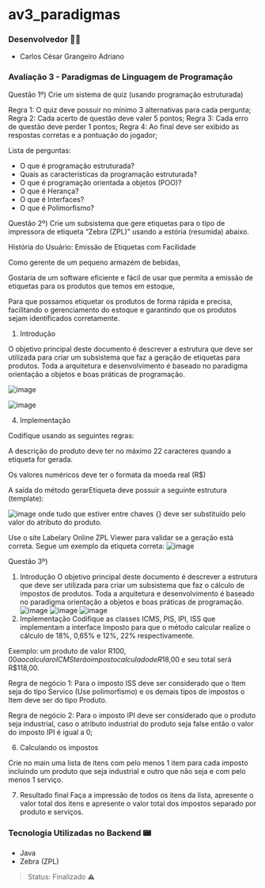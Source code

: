 # av3_paradigmas

### Desenvolvedor 👨‍💻
- Carlos César Grangeiro Adriano

### Avaliação 3 - Paradigmas de Linguagem de Programação

Questão 1º) Crie um sistema de quiz (usando programação estruturada)

Regra 1: O quiz deve possuir no mínimo 3 alternativas para cada pergunta;
Regra 2: Cada acerto de questão deve valer 5 pontos;
Regra 3: Cada erro de questão deve perder 1 pontos;
Regra 4: Ao final deve ser exibido as respostas corretas e a pontuação do jogador;

Lista de perguntas:
- O que é programação estruturada?
- Quais as características da programação estruturada?
- O que é programação orientada a objetos (POO)?
- O que é Herança?
- O que é Interfaces?
- O que é Polimorfismo?

Questão 2º) Crie um subsistema que gere etiquetas para o tipo de impressora de etiqueta “Zebra (ZPL)” usando a estória (resumida) abaixo.

História do Usuário: Emissão de Etiquetas com Facilidade

Como gerente de um pequeno armazém de bebidas,

Gostaria de um software eficiente e fácil de usar que permita a emissão de etiquetas para os produtos que temos em estoque,

Para que possamos etiquetar os produtos de forma rápida e precisa, facilitando o gerenciamento do estoque e garantindo que os produtos sejam identificados corretamente.

1) Introdução

O objetivo principal deste documento é descrever a estrutura que deve ser utilizada para criar um subsistema que faz a geração de etiquetas para produtos. Toda a arquitetura e desenvolvimento é baseado no paradigma orientação a objetos e boas práticas de programação.

![image](https://github.com/carloscz17/av3_paradigmas/assets/91580777/d5da8ba8-a435-4c81-916d-82dab5756f73)

![image](https://github.com/carloscz17/av3_paradigmas/assets/91580777/cf7db07d-b4b2-4bb0-bedf-9d85f03afc3d)


4) Implementação

Codifique usando as seguintes regras:

A descrição do produto deve ter no máximo 22 caracteres quando a etiqueta for gerada.

Os valores numéricos deve ter o formata da moeda real (R$)

A saída do método gerarEtiqueta deve possuir a seguinte estrutura (template):

![image](https://github.com/carloscz17/av3_paradigmas/assets/91580777/c4d07184-c44f-47ff-898d-2d182ef82c92)
onde tudo que estiver entre chaves {} deve ser substituído pelo valor do atributo do produto.

Use o site Labelary Online ZPL Viewer para validar se a geração está correta. Segue um exemplo da etiqueta correta:
![image](https://github.com/carloscz17/av3_paradigmas/assets/91580777/e0f7e9a9-a112-4837-b14f-ebbe26a29e20)


Questão 3º) 
1) Introdução
O objetivo principal deste documento é descrever a estrutura que deve ser utilizada para criar um subsistema que faz o cálculo de impostos de produtos. Toda a arquitetura e desenvolvimento é baseado no paradigma orientação a objetos e boas práticas de programação.
![image](https://github.com/carloscz17/av3_paradigmas/assets/91580777/3e229b50-a8fe-42f5-958b-ef5c34088731)
![image](https://github.com/carloscz17/av3_paradigmas/assets/91580777/c6dde790-ca50-4ccc-8383-6e80848b75d3)
![image](https://github.com/carloscz17/av3_paradigmas/assets/91580777/9092016c-e3b4-42c0-9d6b-e2d586132681)
5) Implementação
Codifique as classes ICMS, PIS, IPI, ISS que implementam a interface Imposto para que o método calcular realize o cálculo de 18%, 0,65% e 12%, 22% respectivamente.

Exemplo: um produto de valor R$100,00 ao calcular o ICMS terá o imposto calculado de R$18,00 e seu total será R$118,00.

Regra de negócio 1: Para o imposto ISS deve ser considerado que o Item seja do tipo Servico (Use polimorfismo) e os demais tipos de impostos o Item deve ser do tipo Produto. 

Regra de negócio 2: Para o imposto IPI deve ser considerado que o produto seja industrial, caso o atributo industrial do produto seja false então o valor do imposto IPI é igual a 0;

6) Calculando os impostos

Crie no main uma lista de itens com pelo menos 1 item para cada imposto incluindo um produto que seja industrial e outro que não seja e com pelo menos 1 serviço.

7) Resultado final
Faça a impressão de todos os itens da lista, apresente o valor total dos itens e apresente o valor total dos impostos separado por produto e serviços.





### Tecnologia Utilizadas no Backend 📟
- Java
- Zebra (ZPL)

> Status: Finalizado ⚠️
